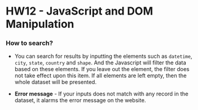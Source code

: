 # HW12 - JavaScript and DOM Manipulation  

### How to search?  
* You can search for results by inputting the elements such as `datetime`, `city`, `state`, `country` and `shape`. And the Javascript will filter the data based on 
these elements.  If you leave out the element, the filter does not take effect upon this item. If all elements are left empty, then the whole dataset will be presented.

* **Error message** - If your inputs does not match with any record in the dataset, it alarms the error message on the website.  